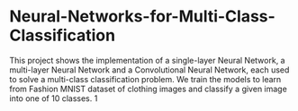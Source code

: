 # Neural-Networks-for-Multi-Class-Classification

This project shows the implementation of a single-layer Neural Network, a
multi-layer Neural Network and a Convolutional Neural Network, each used to
solve a multi-class classification problem. We train the models to learn from
Fashion MNIST dataset of clothing images and classify a given image into one
of 10 classes.
1
